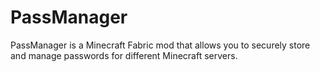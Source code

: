 # PassManager
PassManager is a Minecraft Fabric mod that allows you to securely store and manage passwords for different Minecraft servers.
